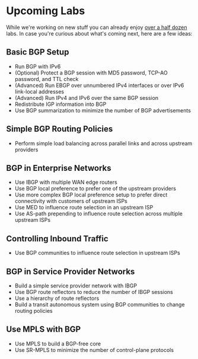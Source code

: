 # Upcoming Labs

While we're working on new stuff you can already enjoy [over a half dozen](index.md) labs. In case you're curious about what's coming next, here are a few ideas:

## Basic BGP Setup

* Run BGP with IPv6
* (Optional) Protect a BGP session with MD5 password, TCP-AO password, and TTL check
* (Advanced) Run EBGP over unnumbered IPv4 interfaces or over IPv6 link-local addresses
* (Advanced) Run IPv4 and IPv6 over the same BGP session
* Redistribute IGP information into BGP
* Use BGP summarization to minimize the number of BGP advertisements

## Simple BGP Routing Policies

* Perform simple load balancing across parallel links and across upstream providers

## BGP in Enterprise Networks

* Use IBGP with multiple WAN edge routers
* Use BGP local preference to prefer one of the upstream providers
* Use more complex BGP local preference setup to prefer direct connectivity with customers of upstream ISPs
* Use MED to influence route selection in an upstream ISP
* Use AS-path prepending to influence route selection across multiple upstream ISPs

## Controlling Inbound Traffic

* Use BGP communities to influence route selection in upstream ISPs

## BGP in Service Provider Networks

* Build a simple service provider network with IBGP
* Use BGP route reflectors to reduce the number of IBGP sessions
* Use a hierarchy of route reflectors
* Build a transit autonomous system using BGP communities to change routing policies

## Use MPLS with BGP 

* Use MPLS to build a BGP-free core
* Use SR-MPLS to minimize the number of control-plane protocols
